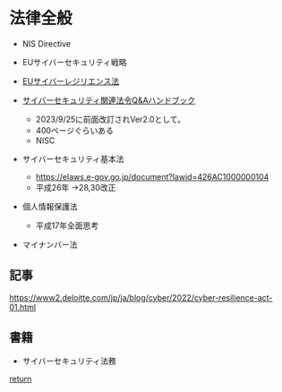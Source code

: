 # 法律全般

* NIS Directive
* EUサイバーセキュリティ戦略
* [EUサイバーレジリエンス法](./EU_Cyber_Resilience_Act.md)

* [サイバーセキュリティ関連法令Q&Aハンドブック](https://security-portal.nisc.go.jp/guidance/law_handbook.html)
  * 2023/9/25に前面改訂されVer2.0として。
  * 400ページぐらいある
  * NISC
* サイバーセキュリティ基本法
  * https://elaws.e-gov.go.jp/document?lawid=426AC1000000104
  * 平成26年 →28,30改正
* 個人情報保護法
  * 平成17年全面思考
* マイナンバー法

## 記事
https://www2.deloitte.com/jp/ja/blog/cyber/2022/cyber-resilience-act-01.html

## 書籍
* サイバーセキュリティ法務

[return](../README.md)
